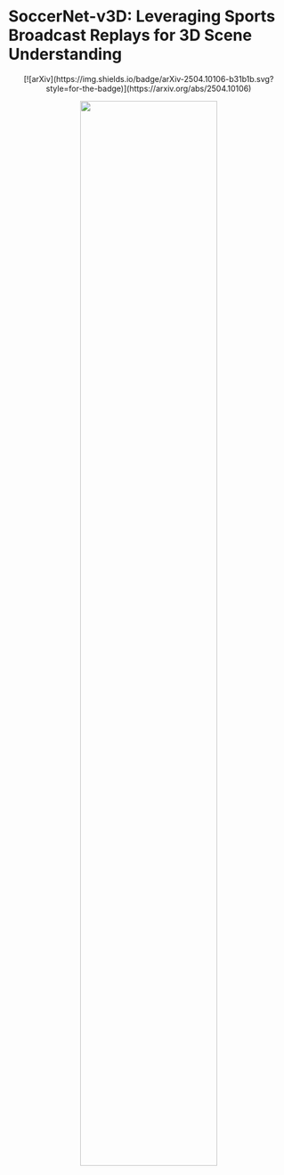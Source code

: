# SoccerNet-v3D: Leveraging Sports Broadcast Replays for 3D Scene Understanding

<div align="center">
[![arXiv](https://img.shields.io/badge/arXiv-2504.10106-b31b1b.svg?style=for-the-badge)](https://arxiv.org/abs/2504.10106)

<p align="center"><img src=figures/FieldReconstruction-1.png  width=70% height=70%></p>

</div>
